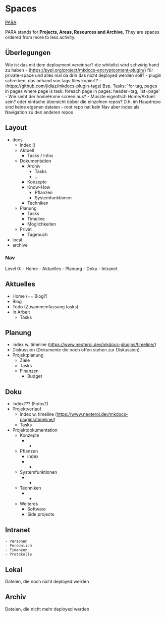 # Spaces

[PARA](https://javizgodoy.medium.com/i-have-accidentaly-connected-visual-studio-code-with-obsidian-and-i-love-it-926bfa487c1b)

PARA stands for **Projects, Areas, Resources and Archive**. They are spaces ordered from more to less activity.

## Überlegungen

Wie ist das mit dem deployment vereinbar? die whitelist wird schwirig hand zu haben
    - (https://pypi.org/project/mkdocs-encryptcontent-plugin/) für private-space und alles mal da drin das nicht deployed werden soll?
    - plugin schreiben, das anhand von tags files kopiert?
      - (https://github.com/jldiaz/mkdocs-plugin-tags) Bsp. Tasks: 'for tag, pages in pages where page is task: foreach page in pages: header=tag, list=page'
    - Wie sieht der homeHome screen aus?
        - Müsste eigentlich Home/Aktuell sein? oder einfache übersicht übber die einzelnen repos? D.h. im Hauptrepo sind keine eigenen dateien
            - root repo hat kein Nav aber index als Navigation zu den anderen repos
            
## Layout

- docs
  - index () 
  - Aktuell
    - Tasks / Infos
  - Dokumentation
    - Archiv
      - Tasks
      - ...
    - Konzepte
    - Know-How
      - Pflanzen
      - Systemfunktionen
    - Techniken
  - Planung
    - Tasks 
    - Timeline
    - Möglichkeiten
  - Privat
    - Tagebuch
- local
- archive

### Nav

Level 0:
    - Home
    - Aktuelles
    - Planung
    - Doku
    - Intranet


  
## Aktuelles

- Home (== Blog?)
- Blog
- Todo (Zusammenfassung tasks)
- In Arbeit
  - Tasks

## Planung

- index w. timeline (https://www.neoteroi.dev/mkdocs-plugins/timeline/)
- Diskussion (Dokumente die noch offen stehen zur Diskussion)
- Projektplanung
  - Ziele
  - Tasks
  - Finanzen
    - Budget

## Doku

- index??? (Fotos?)
- Projektverlauf
  - index w. timeline (https://www.neoteroi.dev/mkdocs-plugins/timeline/)
  - Tasks
- Projektdokumentation
  - Konzepte
    - *
  - Pflanzen
    - index
    - *
  - Systemfunktionen
    - *     
  - Techniken
    - * 
  - Weiteres
    - Software
    - Side projects

## Intranet

    - Personen
    - Persönlich
    - Finanzen
    - Protokolle

## Lokal
Dateien, die noch nicht deployed werden

## Archiv

Dateien, die nicht mehr deployed werden

